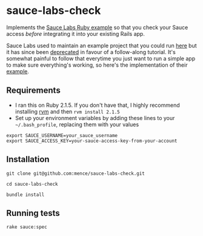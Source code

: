 # sauce-labs-check

Implements the [Sauce Labs Ruby example](https://docs.saucelabs.com/tutorials/ruby/) so that you
check your Sauce access *before* integrating it into your existing Rails app.

Sauce Labs used to maintain an example project that you could run [here](https://github.com/saucelabs/ruby-tutorial)
but it has since been [deprecated](https://github.com/saucelabs/docs/blob/master/markdown/tutorials/ruby.md)
in favour of a follow-along tutorial. It's somewhat painful to follow that everytime you just want
to run a simple app to make sure everything's working, so here's the implementation of their
[example](https://docs.saucelabs.com/tutorials/ruby/).

## Requirements

* I ran this on Ruby 2.1.5. If you don't have that, I highly recommend installing [rvm](http://rvm.io/)
and then `rvm install 2.1.5`
* Set up your environment variables by adding these lines to your `~/.bash_profile`, replacing them
with your values

```
export SAUCE_USERNAME=your_sauce_username
export SAUCE_ACCESS_KEY=your-sauce-access-key-from-your-account
```

## Installation

`git clone git@github.com:mence/sauce-labs-check.git`

`cd sauce-labs-check`

`bundle install`

## Running tests

`rake sauce:spec`